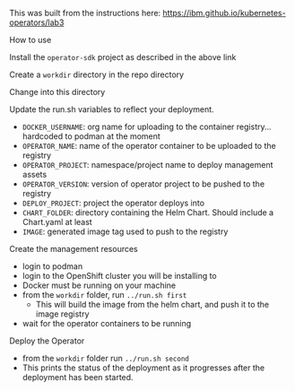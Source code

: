 This was built from the instructions here:
https://ibm.github.io/kubernetes-operators/lab3

How to use

Install the `operator-sdk` project as described in the above link

Create a `workdir` directory in the repo directory 

Change into this directory

Update the run.sh variables to reflect your deployment. 
 - `DOCKER_USERNAME`: org name for uploading to the container registry... hardcoded to podman at the moment
 - `OPERATOR_NAME`: name of the operator container to be uploaded to the registry
 - `OPERATOR_PROJECT`: namespace/project name to deploy management assets 
 - `OPERATOR_VERSION`: version of operator project to be pushed to the registry
 - `DEPLOY_PROJECT`: project the operator deploys into 
 - `CHART_FOLDER`: directory containing the Helm Chart. Should include a Chart.yaml at least
 - `IMAGE`: generated image tag used to push to the registry 

Create the management resources
 - login to podman
 - login to the OpenShift cluster you will be installing to 
 - Docker must be running on your machine 
 - from the `workdir` folder, run `../run.sh first` 
   - This will build the image from the helm chart, and push it to the image registry
 - wait for the operator containers to be running

Deploy the Operator
 - from the `workdir` folder run `../run.sh second`
 - This prints the status of the deployment as it progresses after the deployment has been started. 
